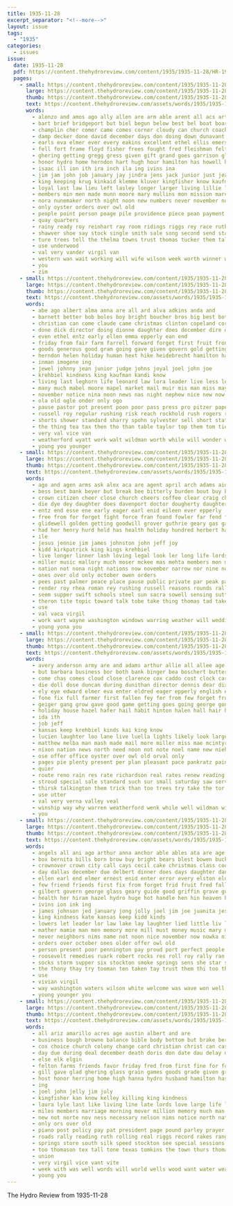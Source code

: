 ```yaml
---
title: 1935-11-28
excerpt_separator: "<!--more-->"
layout: issue
tags:
  - "1935"
categories:
  - issues
issue:
  date: 1935-11-28
  pdf: https://content.thehydroreview.com/content/1935/1935-11-28/HR-1935-11-28.pdf
  pages:
    - small: https://content.thehydroreview.com/content/1935/1935-11-28/small/HR-1935-11-28-01.jpg
      large: https://content.thehydroreview.com/content/1935/1935-11-28/large/HR-1935-11-28-01.jpg
      thumb: https://content.thehydroreview.com/content/1935/1935-11-28/thumbnails/HR-1935-11-28-01.jpg
      text: https://content.thehydroreview.com/assets/words/1935/1935-11-28/HR-1935-11-28-01.txt
      words:
        - alonzo and amos ago ally allen are arm able arent all acs arter american age ani acres augur art ald
        - bart brief bridgeport but biel begun below best bel boat board bradley buckmaster battles bethany body barlowe boyer boy bees blood brought bers bill both bixler boschert bonds back bury blough boucher big bless baby barr bing burrough been begin bie bros boles bryant ball bee brother boys bertha bec better bonus basket barber began baughman banner box bro bank busi bur bird battle business
        - champlin cher comer came comes corner cloudy can church coach carter cotton cheek clyde christian come class cowden charter city congress custer cam collier college cause child catherine coffee con childs company clinton close counter case check collins cant claus cecil christmas charles cox common
        - damp decker done david december days don doing down dunavant doll director during does duce double dave deem der dunithan delbert daughter darrah dixie dell danger dies davidson day dec doubt dry
        - earls eva elmer ever every eakins excellent ethel ellis emerson ery everett else earl euler eugene economy elk
        - fell fort frame floyd fisher frees fought fred fleishman felton for finney folks from first frost fight french fund few faithful ferguson forty face filling fall fairly field full friday found ford forget friend friends fallen fog forward
        - ghering getting gregg gress given gift grand goes garrison glass generous glock guy glen geary gifford garvey graff glory game grover griffin gross guard george group grain grant georgia gin gave good
        - honor hydro home herndon hart hugh hour hamilton has howell hyde hopkins hard hope hazel henry ham held helps hun humes him harper head how hammer half homestead heart hardware her higgins huron hill hold happy high hall howells hatfield had herbert house
        - isaac ill ion ith ira inch ila ing ivins ina
        - jim jam john job january jay jindra jens jack junior just jean
        - king keeping krug kinkaid klemme kluver kingfisher know kaufman kansas kreh keys kimble
        - loyal last law lieu left lasley longer larger living lillie learn lucian legion lowell list liberal loen look lam louis lay launey late lucky ling live lon little lunch long lamon lottie lord labor
        - members min men made munn moore mary mullins mon mission march means money mattie miss mccollom marshall more monday mabel maguire messimer morning mae merman matthew many music mai missouri muir much miller magnolia margie man mete matter might mear most mas main maxine must meadows may
        - nora nunemaker north night noon new numbers never november now netting names not negro nor near name ness norton nice newton neels nachtigall noel nest need news nephew
        - only oyster orders over owl old
        - people point person poage pile providence piece pean payment pillar post page president paul public profit per peo pleasant parrish present prayer part power past persons pie pay principe pitzer player points pull pankratz pain pastor pops park pro pat
        - quay quarters
        - rainy ready roy reinhart ray room ridings riggs rey race ruth real robinson renew rain running ranch rogers rebecca rainbolt reuben roosevelt rather regular roads ruber reason rot ross
        - shawver shoe say stock single smith sale song second send stay start station stick such shone style seifert severe seen student stowes said sabia shirk santa stores south selzer she special selves sabbath strength sons sunday sell secret store sat state stone short sales side small streets soon sit schroder steer stady stage service school share son sun score smart spor spies street subject stowe shoulder swartzendruber set strong sewell stocks supper sewing seem saturday save six shown sea struck salt september
        - ture trees tell the thelma towns trust thomas tucker them tale tree tailor tine thal taken town townsend till try tees ted then tillie talent than ton tax thing ten team too
        - use underwood
        - val very vander virgil van
        - western wan wait working will wife wilson week worth winner wil willer warkentin walter wood with weathers wise wayne while white williams went weatherford wisdom well walt weeks waller work wells weathersbee wheel was wheat works weather
        - you
        - zim
    - small: https://content.thehydroreview.com/content/1935/1935-11-28/small/HR-1935-11-28-02.jpg
      large: https://content.thehydroreview.com/content/1935/1935-11-28/large/HR-1935-11-28-02.jpg
      thumb: https://content.thehydroreview.com/content/1935/1935-11-28/thumbnails/HR-1935-11-28-02.jpg
      text: https://content.thehydroreview.com/assets/words/1935/1935-11-28/HR-1935-11-28-02.txt
      words:
        - abe ago albert alma anna are all ard alva adkins anda and
        - barnett better bob boles boy bright boucher bros big best both beulah but bride bie been break banks bounds belts born boyer ber bradley
        - christian can come claude came christmas clinton copeland cornelson cays chap carl county con coats candy check clara company cot count caddo court chance charles cake city cody
        - done dick director doing dionne daughter does december dire denny dent during day dinner due
        - even ethel entz early ellen emma epperly ean end
        - friday from fair farm farrell forward forget first fruit front fund frank few fost famous friends folsom far fatal free friendly for
        - goods generous good gram going gave given govern gold getting george guy gertrude geary garvey gift guns gilbert
        - herndon helen holiday human hext hike heidebrecht hamilton has huss health hafer home happy her high hardware hopewell him house hogan hunting hydro hold hens how homer henry held hundred hatfield had
        - inman imogene ing
        - jewel johnny jean junior judge johns joyal joel john joe
        - krehbiel kindness king kaufman kandi know
        - living last leghorn life leonard law lora leader live less lovely lunch ling loyal long lack line left late lynch
        - many much mabel moore mapel market mail muir mis man miss may money melva monday mos meager made murders members mari more music morgan mise marriage melody med
        - november notice nina noon news nas night nephew nice new now norman not nov
        - ola old ogle onder only ogo
        - pause pastor pot present poon poor pass press pro pitzer paper president per past people picking part page
        - russell roy regular rushing risk reach rockhold rush rogers ready robertson robbins
        - shorts shower standard sharry spohn sylvester sell short station staggs see sister state salad stover song stockton states son season she seems say smith store school show sparks saturday student
        - the thing tea tax then tho than table taylor top them tom tie tin thi times
        - very val vice van
        - weatherford wyatt work walt wildman worth while will wonder ware weeks was week winkler wild wilson want way wide why wedding with
        - young you younger
    - small: https://content.thehydroreview.com/content/1935/1935-11-28/small/HR-1935-11-28-03.jpg
      large: https://content.thehydroreview.com/content/1935/1935-11-28/large/HR-1935-11-28-03.jpg
      thumb: https://content.thehydroreview.com/content/1935/1935-11-28/thumbnails/HR-1935-11-28-03.jpg
      text: https://content.thehydroreview.com/assets/words/1935/1935-11-28/HR-1935-11-28-03.txt
      words:
        - ago and agen arms ask alex aca are agent april arch adams aid auty ani
        - bess best bank beyer but break bee bitterly burden bout buy baptist been brother battle brings brought body band bill big bayer brow beat
        - crown citizen cheer close church cheers coffee clear craig character coe cost christ christian college company chilli council count churches can christmas chet captain care cause city con christians coleman carry
        - die dye dey daughter does davenport doctor dougherty daughters day death during doing
        - entz end esse ene early eager earl enid eileen ever epperly
        - free from for forget fight force fran found fowler far fend finger first figures french folks farm few
        - glidewell golden getting goodwill grover guthrie geary gas gains greed gehring good gregg guest
        - had her henry hurd held has health holiday hundred herbert hae holland hot home hydro harsh hour hooks harry
        - ile
        - jesus jennie jim james johnston john jeff joy
        - kidd kirkpatrick king kings krehbiel
        - live longer linner lash loving legal look ler long life lords lass low litle last lord lorene light line lot
        - miller music mallory much moser mckee mas mehta members mon morning most moore meadow made mens may men must miss many
        - nation not nona night nations now november narrow nor nine nov
        - ones over old only october owen orders
        - pees past palmer peace place pause public private par peak pauline plate pain people purchase president price power pankratz profit pastor
        - render roy rhea roman rey rushing russell reasons rounds rally reading root reynolds room rave
        - seem supper swift schools steel sun sacra sowell sensing sutton said set simpson season seiberling safe states she staff shepherd sibert service sou start seals school summons soon station saturday short state sherman say strife sunday slow swords spears soar still seal sincere son student such sale study
        - theron tite topic toward talk tobe take thing thomas tad taken tell truly the test terrible tae too them town
        - use
        - val vaca virgil
        - work wart wayne washington windows warring weather will wedding want white word was win why way wave with won week wars war world weeks well watson
        - young yona you
    - small: https://content.thehydroreview.com/content/1935/1935-11-28/small/HR-1935-11-28-04.jpg
      large: https://content.thehydroreview.com/content/1935/1935-11-28/large/HR-1935-11-28-04.jpg
      thumb: https://content.thehydroreview.com/content/1935/1935-11-28/thumbnails/HR-1935-11-28-04.jpg
      text: https://content.thehydroreview.com/assets/words/1935/1935-11-28/HR-1935-11-28-04.txt
      words:
        - avery anderson army are and adams arthur allie all allee age alex arkansas acon ann ard
        - but barbara business bor both bank binger bea boschert butter breeding below bacon bernice butler best byam bia basket betty brother baker ben bir beliew books block billie barnat barrett box byrum brown bailey beller beat better bennett big been ball
        - come chas comes cloud close clarence cox caddo cost clock carry cause center claus came clinton canton carl christmas cin class city cole carrier cedar christi culbertson coast cast can cake case count crosswhite coffee capa channell cure car corpus cry check carver cott
        - die doll dose duncan during dunithan director dennis dear dix day daughter doing down daily dungan december dunnington driver demand does dale dark dorothy dinner date
        - ely eye edward elmer eva enter eldred eager epperly english easy everett earl every emily edith ernest ellen egg even enid east
        - fone fix full farmer first fallen fey fer from few forget fruit friends for favors friday fall
        - geiger gang grow gave good game getting goes going george gone gains ground glen goodson gilchrist gas gits glad gee given gotta generous
        - holiday house hazel hafer hail habit hinton halen hall hair holland has hainline hes high hams her harry husband half herbert hundred henke heart had horn home hatfield handy hydro hot
        - ida ith
        - job jeff
        - kansas keep krehbiel kinds kai king know
        - lucien laughter loo lane live luella lights likely look large larger light lean lady lucius loose lookeba less loe ley lydia lemon let laxa lloyd little last liter leonard like litter left
        - matthew melba man mash made mail more miller miss mae mcintyre many mittie mom misso maynard monday million mound much maid mckee money maguire marriage must maybe missouri most minor marie mean morning
        - nixon nation news north need noon not note noel name new niehues night november
        - ose offer office oyster over owl old orval only
        - pages pie plenty present per plan pleasant pace pankratz paine pellet post point public page place purple poage pack points paper pilgrim price pass people person papa
        - quier
        - route reno rain res rate richardson real rates renew reading regular rolls roy ralph red roads rainbow reasons room rust
        - stroud special sale standard such sur small saturday saw service sage study save som sal southers sells seen snow sas sunday secret sketch show scott scarth sun sister smith schools short smalley sill shirley see sharry station south she share sports shing sylvester senior senna shows saving subject simple santa sons seem school six store son sky saas set salad soon sad say
        - thirsk talkington them trick than too trees try take the tor talk tillman temple thomas tell toe theresa texas times table tree turns
        - use utter
        - val very verna valley veal
        - winship way why warren weatherford wenk while well wildman will with wykert wells work weeks walter went worth winter was wires williams woodman wayne willie wife world west want week wie
        - you
    - small: https://content.thehydroreview.com/content/1935/1935-11-28/small/HR-1935-11-28-05.jpg
      large: https://content.thehydroreview.com/content/1935/1935-11-28/large/HR-1935-11-28-05.jpg
      thumb: https://content.thehydroreview.com/content/1935/1935-11-28/thumbnails/HR-1935-11-28-05.jpg
      text: https://content.thehydroreview.com/assets/words/1935/1935-11-28/HR-1935-11-28-05.txt
      words:
        - angels all ani ago arthur anna anchor able ables ata are age anthony alva anchors america and anil
        - box bernita bills born brow buy bright bears blest bowen buckmaster barrett but below bill bank burn bary big boucher ball bost bureau brown bennett best better bollinger bottom begin both been
        - crownover crown city call cays cecil cake christmas class cook chet car christ carl card claude congress cliff cordell came charles col clara child cheap cream care carrie campi clinton can cowart come coker calkins
        - day dallas december due delbert dinner does days daughter dance doubt dear death dick daughters dust double
        - ellen earl end elmer ernest enid enter error every elston elder emery
        - few friend friends first fix from forget frid fruit fred fall fever friday for folsom
        - gilbert govern george glass geary guide good griffin grave guest ghering getting game goodpasture grant gone grade grieve grover grandson glen grain gregg given
        - health her hiram hazel hydro huge hot handle hen hin heaven held had hath homa human harding hogan hose hampton has half hold happy henke herndon hines harry how helmuth hinton home heard heart house hope harbor
        - ivins ion ink ing
        - james johnson jed january jong jolly joel jim joe juanita jesus
        - king kindness kate kansas keep kidd kinds
        - lowers let leader lor law lake lay laughter lied little liv lack latter lone len life loss last live lovely lee left lump large
        - mather mamie man men memory more mill must money music mary morning mash miller might mcalester merly mexico may miss much many maxine
        - never neighbors nims name not noon nice november now nowka night news neer new need nese
        - orders over october ones older offer owl old
        - person present poor pennington pay proud port perfect people pack price president pitzer part parker pair pollock park plan paul past phy
        - roosevelt remedies ruark robert rocks res roll roy rally ran ralph reader ready run rock ren randall regular rosalee reynolds
        - socks storm supper six stockton smoke springs sens she star set som see son sea school swift solid seifert smile station salad store sock shown shores sutton smith storms seems shall ship seed state saturday silk seas shower soul service sunday standing south strong sweet sessions stove spies
        - the thony thay try tooman ten taken tay trust them thi too thy till times taylor than
        - use
        - vivian virgil
        - way washington waters wilson white welcome was wave won well wish week worley went will wells wee while walter weeks west ways with words worm
        - young younger you
    - small: https://content.thehydroreview.com/content/1935/1935-11-28/small/HR-1935-11-28-06.jpg
      large: https://content.thehydroreview.com/content/1935/1935-11-28/large/HR-1935-11-28-06.jpg
      thumb: https://content.thehydroreview.com/content/1935/1935-11-28/thumbnails/HR-1935-11-28-06.jpg
      text: https://content.thehydroreview.com/assets/words/1935/1935-11-28/HR-1935-11-28-06.txt
      words:
        - all ariz amarillo acres age austin albert and are
        - business bough browne balance bible body bottom but brake bernardino butter bristow buy bag bore been best bartlett bell bureau bulk brother brook baxter buyer born bunch brawner bailey
        - cox choice church colony change card christian christ can cash cattle cata charles comfort city call cedar child cream class crystal coffee chance cays come case
        - day due during deal december death doris don date dau delay down dog
        - else elk elgin
        - felton farms friends favor friday fred from first fine for ford
        - gill gave glad ghering glass grain games goods grade given grant gallon gin gallup gladstone
        - host honor herring home high hanna hydro husband hamilton has her hearty harl hua hopkins harned hour held heads handsome howell handle hand hol
        - ing
        - joel john jelly jim july
        - kingfisher kan know kelley killing king kindness
        - laura lyle last like living line late lords love large life lance lottie
        - miles members marriage morning mover million memory much man most major mens model may more
        - new not norte nov ness necessary nelson nims notice north nation noel name now november nine near
        - only ors over old
        - piano post policy pay pat president page pound parley prayer pack pam place price per pastor par peaches plan phe payment people public
        - roads rally reading ruth rolling real riggs record rakes range rex rogers reno rose ruff roy rode route rent
        - springs store south silk speed stockton see special sessions sale states sunday service single small sturdy son servi she shoot seen smart springfield supply selzer santa sell standard show supper sudan school still spring san sunda sermon steel saturday
        - too thomason tex tall tone texas tomkins the town thurs thomas touch tell taylor tenant
        - union
        - very virgil vice vant vite
        - week with was well words will world wells wood want water weatherford work write woodard west wish
        - young you
---
```


The Hydro Review from 1935-11-28

<!--more-->


